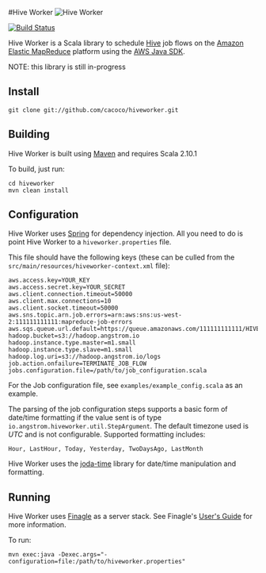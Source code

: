 #Hive Worker
![Hive Worker](http://www.gvsu.edu/gvnow/files/photos/EE23917D-D2F3-6596-4A71E2C7851753DA.jpg "Hive Worker")

[![Build Status](https://travis-ci.org/cacoco/hiveworker.png?branch=master)](https://travis-ci.org/cacoco/hiveworker)

Hive Worker is a Scala library to schedule [Hive](http://hive.apache.org/) job flows on the [Amazon Elastic MapReduce](http://aws.amazon.com/elasticmapreduce/) platform using the [AWS Java SDK](http://docs.amazonwebservices.com/AWSJavaSDK/latest/javadoc/index.html).

NOTE: this library is still in-progress

## Install ######################################################################

```
git clone git://github.com/cacoco/hiveworker.git
```

## Building ######################################################################

Hive Worker is built using [Maven](http://maven.apache.org) and requires Scala 2.10.1

To build, just run:

```
cd hiveworker
mvn clean install
```

## Configuration ################################################################

Hive Worker uses [Spring](http://static.springsource.org/spring/docs/current/javadoc-api/) for dependency injection. All you need to do is point Hive Worker to a ```hiveworker.properties``` file.

This file should have the following keys (these can be culled from the ```src/main/resources/hiveworker-context.xml``` file):

```
aws.access.key=YOUR_KEY
aws.access.secret.key=YOUR_SECRET
aws.client.connection.timeout=50000
aws.client.max.connections=10
aws.client.socket.timeout=50000
aws.sns.topic.arn.job.errors=arn:aws:sns:us-west-2:111111111111:mapreduce-job-errors
aws.sqs.queue.url.default=https://queue.amazonaws.com/111111111111/HIVE_JOB_FLOW
hadoop.bucket=s3://hadoop.angstrom.io
hadoop.instance.type.master=m1.small
hadoop.instance.type.slave=m1.small
hadoop.log.uri=s3://hadoop.angstrom.io/logs
job.action.onfailure=TERMINATE_JOB_FLOW
jobs.configuration.file=/path/to/job_configuration.scala
```

For the Job configuration file, see ```examples/example_config.scala``` as an example.

The parsing of the job configuration steps supports a basic form of date/time formatting if the value sent is of type ```io.angstrom.hiveworker.util.StepArgument```. The default timezone used is _UTC_ and
is not configurable. Supported formatting includes:

```
Hour, LastHour, Today, Yesterday, TwoDaysAgo, LastMonth
```

Hive Worker uses the [joda-time](http://joda-time.sourceforge.net/) library for date/time manipulation and formatting.

## Running ######################################################################

Hive Worker uses [Finagle](https://github.com/twitter/finagle) as a server stack. See Finagle's [User's Guide](http://twitter.github.io/finagle/guide/) for more information.

To run:

```
mvn exec:java -Dexec.args="-configuration=file:/path/to/hiveworker.properties"
```